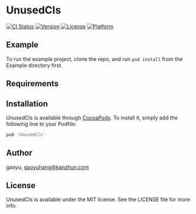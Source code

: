 # UnusedCls

[![CI Status](https://img.shields.io/travis/gaoyu/UnusedCls.svg?style=flat)](https://travis-ci.org/gaoyu/UnusedCls)
[![Version](https://img.shields.io/cocoapods/v/UnusedCls.svg?style=flat)](https://cocoapods.org/pods/UnusedCls)
[![License](https://img.shields.io/cocoapods/l/UnusedCls.svg?style=flat)](https://cocoapods.org/pods/UnusedCls)
[![Platform](https://img.shields.io/cocoapods/p/UnusedCls.svg?style=flat)](https://cocoapods.org/pods/UnusedCls)

## Example

To run the example project, clone the repo, and run `pod install` from the Example directory first.

## Requirements

## Installation

UnusedCls is available through [CocoaPods](https://cocoapods.org). To install
it, simply add the following line to your Podfile:

```ruby
pod 'UnusedCls'
```

## Author

gaoyu, gaoyuhang@kanzhun.com

## License

UnusedCls is available under the MIT license. See the LICENSE file for more info.
